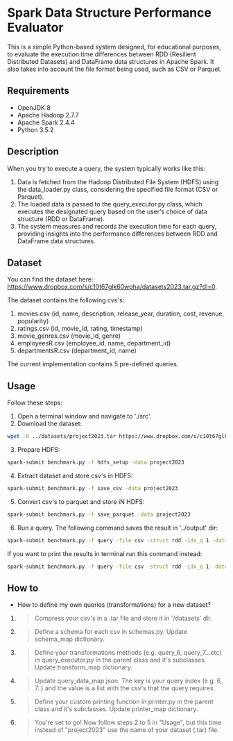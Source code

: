 # Spark Data Structure Performance Evaluator

This is a simple Python-based system designed, for educational purposes, to evaluate the execution time differences between RDD (Resilient Distributed Datasets) and DataFrame data structures in Apache Spark. It also takes into account the file format being used, such as CSV or Parquet.

## Requirements

- OpenJDK 8
- Apache Hadoop 2.7.7
- Apache Spark 2.4.4
- Python 3.5.2

## Description
When you try to execute a query, the system typically works like this:
1. Data is fetched from the Hadoop Distributed File System (HDFS) using the data_loader.py class, considering the specified file format (CSV or Parquet).
2. The loaded data is passed to the query_executor.py class, which executes the designated query based on the user's choice of data structure (RDD or DataFrame).
3. The system measures and records the execution time for each query, providing insights into the performance differences between RDD and DataFrame data structures.

## Dataset
You can find the dataset here: https://www.dropbox.com/s/c10t67glk60wpha/datasets2023.tar.gz?dl=0.

The dataset contains the following cvs's:
1. movies.csv (id, name, description, release_year, duration, cost, revenue, popularity)
2. ratings.csv (id, movie_id, rating, timestamp)
3. movie_genres.csv (movie_id, genre)
4. employeesR.csv (employee_id, name, department_id)
5. departmentsR.csv (department_id, name)

The current implementation contains 5 pre-defined queries.

## Usage
Follow these steps:
1. Open a terminal window and navigate to './src'.
2. Download the dataset:
```bash
wget -O ../datasets/project2023.tar https://www.dropbox.com/s/c10t67glk60wpha/project2023.tar.gz?dl=0
```

3. Prepare HDFS:
```bash
spark-submit benchmark.py -f hdfs_setup -data project2023
```

4. Extract dataset and store csv's in HDFS:
```bash
spark-submit benchmark.py -f save_csv -data project2023
```

5. Convert csv's to parquet and store iN HDFS:
```bash
spark-submit benchmark.py -f save_parquet -data project2023
```

6. Run a query. The following command saves the result in '../output' dir:
```bash
spark-submit benchmark.py -f query -file csv -struct rdd -idx_q 1 -data project2023 -v 1 > ../output/result.txt
```
If you want to print the results in terminal run this command instead:
```bash
spark-submit benchmark.py -f query -file csv -struct rdd -idx_q 1 -data project2023 -v 1
```

## How to
* How to define my own queries (transformations) for a new dataset?
1. > Compress your csv's in a .tar file and store it in '/datasets' dir.
2. > Define a schema for each csv in schemas.py. Update schema_map dictionary.
3. > Define your transformations methods (e.g. query_6, query_7...etc) in query_executor.py in the parent class and it's subclasses. Update transform_map dictionary.
4. > Update query_data_map.json. The key is your query index (e.g. 6, 7..) and the value is a list with the csv's that the query requires.
5. > Define your custom printing function in printer.py in the parent class and it's subclasses. Update printer_map dictionary.
6. > You're set to go! Now follow steps 2 to 5 in "Usage", but this time instead of "project2023" use the name of your dataset (.tar) file.

